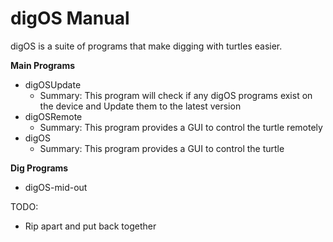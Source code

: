 # digOS Manual

digOS is a suite of programs that make digging with turtles easier.

**Main Programs**
- digOSUpdate
    - Summary: This program will check if any digOS programs exist on the device and Update them to the latest version
- digOSRemote
    - Summary: This program provides a GUI to control the turtle remotely
- digOS
    - Summary: This program provides a GUI to control the turtle

**Dig Programs**
- digOS-mid-out


TODO:
- Rip apart and put back together
